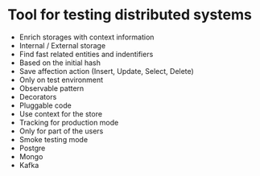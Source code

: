 # Tool for testing distributed systems
- Enrich storages with context information
- Internal / External storage
- Find fast related entities and indentifiers
- Based on the initial hash
- Save affection action (Insert, Update, Select, Delete)
- Only on test environment
- Observable pattern
- Decorators
- Pluggable code
- Use context for the store
- Tracking for production mode
- Only for part of the users
- Smoke testing mode
- Postgre
- Mongo
- Kafka
